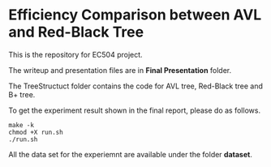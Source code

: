 # Efficiency Comparison between AVL and Red-Black Tree

This is the repository for EC504 project.

The writeup and presentation files are in **Final Presentation** folder.

The TreeStructuct folder contains the code for AVL tree, Red-Black tree and B+ tree.

To get the experiment result shown in the final report, please do as follows. 
~~~
make -k
chmod +X run.sh
./run.sh
~~~

All the data set for the experiemnt are available under the folder **dataset**.
